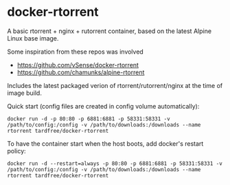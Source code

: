 # docker-rtorrent
A basic rtorrent + nginx + rutorrent container, based on the latest Alpine Linux base image.

Some inspiration from these repos was involved

* https://github.com/vSense/docker-rtorrent
* https://github.com/chamunks/alpine-rtorrent

Includes the latest packaged verion of rtorrent/rutorrent/nginx at the time of image build.

Quick start (config files are created in config volume automatically):
```shell
docker run -d -p 80:80 -p 6881:6881 -p 58331:58331 -v /path/to/config:/config -v /path/to/downloads:/downloads --name rtorrent tardfree/docker-rtorrent
```

To have the container start when the host boots, add docker's restart policy:
```shell
docker run -d --restart=always -p 80:80 -p 6881:6881 -p 58331:58331 -v /path/to/config:/config -v /path/to/downloads:/downloads --name rtorrent tardfree/docker-rtorrent
```

